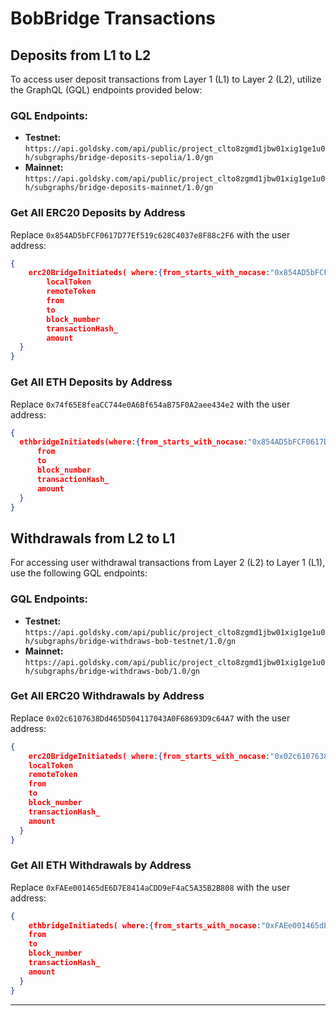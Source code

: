 # BobBridge Transactions

## Deposits from L1 to L2

To access user deposit transactions from Layer 1 (L1) to Layer 2 (L2), utilize the GraphQL (GQL) endpoints provided below:

### GQL Endpoints:

- **Testnet:** `https://api.goldsky.com/api/public/project_clto8zgmd1jbw01xig1ge1u0h/subgraphs/bridge-deposits-sepolia/1.0/gn`
- **Mainnet:** `https://api.goldsky.com/api/public/project_clto8zgmd1jbw01xig1ge1u0h/subgraphs/bridge-deposits-mainnet/1.0/gn`

### Get All ERC20 Deposits by Address

Replace `0x854AD5bFCF0617D77Ef519c628C4037e8F88c2F6` with the user address:

```json
{
	erc20BridgeInitiateds( where:{from_starts_with_nocase:"0x854AD5bFCF0617D77Ef519c628C4037e8F88c2F6"}) {
        localToken
        remoteToken
        from
        to
        block_number
        transactionHash_
        amount
  }
}
```

### Get All ETH Deposits by Address

Replace `0x74f65E8feaCC744e0A6Bf654aB75F0A2aee434e2` with the user address:

```json
{
  ethbridgeInitiateds(where:{from_starts_with_nocase:"0x854AD5bFCF0617D77Ef519c628C4037e8F88c2F6"}) {
      from
      to
      block_number
      transactionHash_
      amount
  }
}
```

## Withdrawals from L2 to L1

For accessing user withdrawal transactions from Layer 2 (L2) to Layer 1 (L1), use the following GQL endpoints:

### GQL Endpoints:

- **Testnet:** `https://api.goldsky.com/api/public/project_clto8zgmd1jbw01xig1ge1u0h/subgraphs/bridge-withdraws-bob-testnet/1.0/gn`
- **Mainnet:** `https://api.goldsky.com/api/public/project_clto8zgmd1jbw01xig1ge1u0h/subgraphs/bridge-withdraws-bob/1.0/gn`

### Get All ERC20 Withdrawals by Address

Replace `0x02c6107638Dd465D504117043A0F68693D9c64A7` with the user address:

```json
{
	erc20BridgeInitiateds( where:{from_starts_with_nocase:"0x02c6107638Dd465D504117043A0F68693D9c64A7"}) {
    localToken
    remoteToken
    from
    to
    block_number
    transactionHash_
    amount
  }
}
```

### Get All ETH Withdrawals by Address

Replace `0xFAEe001465dE6D7E8414aCDD9eF4aC5A35B2B808` with the user address:

```json
{
	ethbridgeInitiateds( where:{from_starts_with_nocase:"0xFAEe001465dE6D7E8414aCDD9eF4aC5A35B2B808"}) {
    from
    to
    block_number
    transactionHash_
    amount
  }
}
```

---
